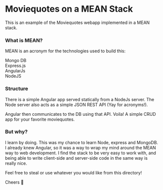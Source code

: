 # Moviequotes on a MEAN Stack
This is an example of the Moviequotes webapp implemented in a MEAN stack.

### What is MEAN?
MEAN is an acronym for the technologies used to build this:

Mongo DB <br>
Express.js <br>
AngularJs <br>
NodeJS

### Structure
There is a simple Angular app served statically from a NodeJs server. The Node server also acts as a simple JSON REST API (Yay for acronyms!).

Angular then communicates to the DB using that API. Voila! A simple CRUD app for your favorite moviequotes. 

### But why?
I learn by doing. This was my chance to learn Node, express and MongoDB. I already knew Angular, so it was a way to wrap my mind around the MEAN way to web development. I find the stack to be very easy to work with, and being able to write client-side and server-side code in the same way is really nice.

Feel free to steal or use whatever you would like from this directory!

Cheers :beers:
